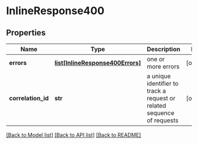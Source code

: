 # InlineResponse400

## Properties
Name | Type | Description | Notes
------------ | ------------- | ------------- | -------------
**errors** | [**list[InlineResponse400Errors]**](InlineResponse400Errors.md) | one or more errors | [optional] 
**correlation_id** | **str** | a unique identifier to track a request or related sequence of requests | [optional] 

[[Back to Model list]](../README.md#documentation-for-models) [[Back to API list]](../README.md#documentation-for-api-endpoints) [[Back to README]](../README.md)


